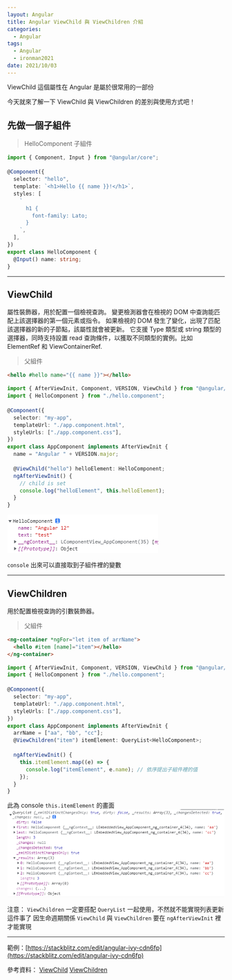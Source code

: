 ```yaml
---
layout: Angular
title: Angular ViewChild 與 ViewChildren 介紹
categories:
  - Angular
tags:
  - Angular
  - ironman2021
date: 2021/10/03
---
```


ViewChild 這個屬性在 Angular 是屬於很常用的一部份

今天就來了解一下 ViewChild 與 ViewChildren 的差別與使用方式吧！

## 先做一個子組件

> HelloComponent 子組件

```ts
import { Component, Input } from "@angular/core";

@Component({
  selector: "hello",
  template: `<h1>Hello {{ name }}!</h1>`,
  styles: [
    `
      h1 {
        font-family: Lato;
      }
    `,
  ],
})
export class HelloComponent {
  @Input() name: string;
}
```

---

## ViewChild

屬性裝飾器，用於配置一個檢視查詢。 變更檢測器會在檢視的 DOM 中查詢能匹配上該選擇器的第一個元素或指令。 如果檢視的 DOM 發生了變化，出現了匹配該選擇器的新的子節點，該屬性就會被更新。
它支援 Type 類型或 string 類型的選擇器，同時支持設置 read 查詢條件，以獲取不同類型的實例。比如 ElementRef 和 ViewContainerRef.

> 父組件

```html
<hello #hello name="{{ name }}"></hello>
```

```ts
import { AfterViewInit, Component, VERSION, ViewChild } from "@angular/core";
import { HelloComponent } from "./hello.component";

@Component({
  selector: "my-app",
  templateUrl: "./app.component.html",
  styleUrls: ["./app.component.css"],
})
export class AppComponent implements AfterViewInit {
  name = "Angular " + VERSION.major;

  @ViewChild("hello") helloElement: HelloComponent;
  ngAfterViewInit() {
    // child is set
    console.log("helloElement", this.helloElement);
  }
}
```

![](assets/images/ironman/ng_ViewChild-ViewChildren/BhgFPcK.png)

`console` 出來可以直接取到子組件裡的變數

---

## ViewChildren

用於配置檢視查詢的引數裝飾器。

> 父組件

```html
<ng-container *ngFor="let item of arrName">
  <hello #item [name]="item"></hello>
</ng-container>
```

```ts
import { AfterViewInit, Component, VERSION, ViewChild } from "@angular/core";
import { HelloComponent } from "./hello.component";

@Component({
  selector: "my-app",
  templateUrl: "./app.component.html",
  styleUrls: ["./app.component.css"],
})
export class AppComponent implements AfterViewInit {
  arrName = ["aa", "bb", "cc"];
  @ViewChildren("item") itemElement: QueryList<HelloComponent>;

  ngAfterViewInit() {
    this.itemElement.map((e) => {
      console.log("itemElement", e.name); // 依序提出子組件裡的值
    });
  }
}
```

此為 console `this.itemElement` 的畫面
![](assets/images/ironman/ng_ViewChild-ViewChildren/ENj8gMU.png)

注意：
`ViewChildren` 一定要搭配 `QueryList` 一起使用，不然就不能實現列表更新這件事了
因生命週期關係 `ViewChild` 與 `ViewChildren` 要在 `ngAfterViewInit` 裡才能實現

---

範例：[https://stackblitz.com/edit/angular-ivy-cdn6fp](https://stackblitz.com/edit/angular-ivy-cdn6fp)

參考資料：
[ViewChild](https://angular.tw/api/core/ViewChild)
[ViewChildren](https://angular.tw/api/core/ViewChildren)
